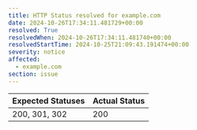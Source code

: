 ```yaml
---
title: HTTP Status resolved for example.com
date: 2024-10-26T17:34:11.481729+00:00
resolved: True
resolvedWhen: 2024-10-26T17:34:11.481740+00:00
resolvedStartTime: 2024-10-25T21:09:43.191474+00:00
severity: notice
affected:
  - example.com
section: issue
---
```


| Expected Statuses | Actual Status  |
|-------------------|----------------|
| 200, 301, 302 | 200 |
